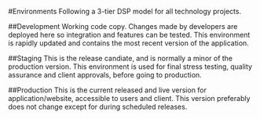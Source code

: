 #Environments
Following a 3-tier DSP model for all technology projects.

##Development
Working code copy. Changes made by developers are deployed here so integration and features can be tested. This environment is rapidly updated and contains the most recent version of the application.

##Staging
This is the release candiate, and is normally a minor of the production version. This environment is used for final stress testing, quality assurance and client approvals, before going to production.

##Production
This is the current released and live version for application/website, accessible to users and client. This version preferably does not change except for during scheduled releases.
